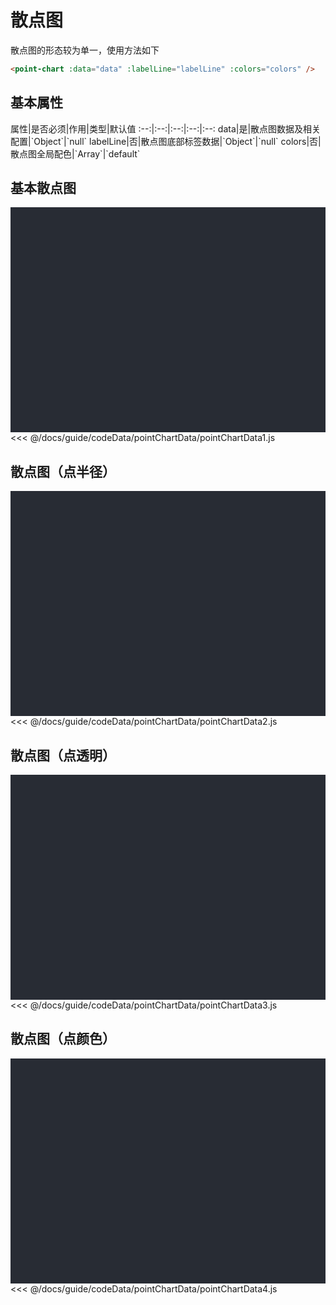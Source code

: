 # 散点图
散点图的形态较为单一，使用方法如下

```html
<point-chart :data="data" :labelLine="labelLine" :colors="colors" />
```
<click-to-copy :info="pointChartTag" />

## 基本属性

<full-width-table>
属性|是否必须|作用|类型|默认值
:--:|:--:|:--:|:--:|:--:
data|是|散点图数据及相关配置|`Object`|`null`
labelLine|否|散点图底部标签数据|`Object`|`null`
colors|否|散点图全局配色|`Array`|`default`
</full-width-table>

## 基本散点图
<div class="chart-container">
  <point-chart :data="pointChartData1" :labelLine="labelLine" :colors="colors" class="chart" />
</div>

<fold-box>
<<< @/docs/guide/codeData/pointChartData/pointChartData1.js
</fold-box>

## 散点图（点半径）
<div class="chart-container">
  <point-chart :data="pointChartData2" :labelLine="labelLine" :colors="colors" class="chart" />
</div>

<fold-box>
<<< @/docs/guide/codeData/pointChartData/pointChartData2.js
</fold-box>

## 散点图（点透明）
<div class="chart-container">
  <point-chart :data="pointChartData3" :labelLine="labelLine" :colors="colors" class="chart" />
</div>

<fold-box>
<<< @/docs/guide/codeData/pointChartData/pointChartData3.js
</fold-box>

## 散点图（点颜色）
<div class="chart-container">
  <point-chart :data="pointChartData4" :labelLine="labelLine" :colors="colors" class="chart" />
</div>

<fold-box>
<<< @/docs/guide/codeData/pointChartData/pointChartData4.js
</fold-box>

<script>
import pointChartData from './codeData/pointChartData'

export default {
  data () {
    return {
      ...pointChartData,

      labelLine: {
        labels: ['标签1'],
        color: ['#3de7c9'],
        type: 'rectangle'
      },
      colors: ''
    }
  }
}
</script>

<style lang="less">
.chart-container {
  position: relative;
  height: 300px;
  background-color: #282c34;
  padding: 30px;
  overflow: hidden;

  .chart {
    position: absolute;
    height: 300px;
    width: 400px;
    left: 50%;
    top: 50%;
    transform: translate(-50%, -50%);
  }
}
</style>